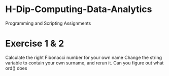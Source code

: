 # H-Dip-Computing-Data-Analytics
Programming and Scripting Assignments
# Exercise 1 & 2
Calculate the right Fibonacci number for your own name
Change the string variable to contain your own surname, and rerun it. Can you figure out what ord() does
